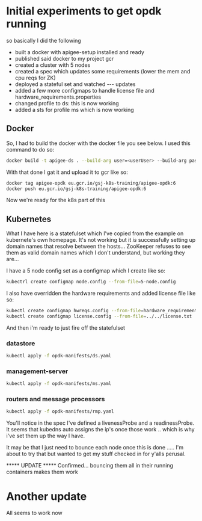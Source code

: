 # Initial experiments to get opdk running
so basically I did the following

 * built a docker with apigee-setup installed and ready
 * published said docker to my project gcr
 * created a cluster with 5 nodes
 * created a spec which updates some requirements (lower the mem and cpu reqs for ZK)
 * deployed a stateful set and watched
--- updates
 * added a few more configmaps to handle license file and hardware_requirements.properties
 * changed profile to ds: this is now working
 * added a sts for profile ms which is now working

## Docker
So, I had to build the docker with the docker file you see below. I used this command to do so:
```bash
docker build -t apigee-ds . --build-arg user=<userUser> --build-arg pass=<yourPass>
```

With that done I gat it and upload it to gcr like so:
```bash
docker tag apigee-opdk eu.gcr.io/gsj-k8s-training/apigee-opdk:6
docker push eu.gcr.io/gsj-k8s-training/apigee-opdk:6
```

Now we're ready for the k8s part of this

## Kubernetes
What I have here is a statefulset which I've copied from the example on kubernete's own homepage. It's not working but it *is* successfully setting up domain names that resolve between the hosts... ZooKeeper refuses to see them as valid domain names which I don't understand, but working they are...

I have a 5 node config set as a configmap which I create like so:
```bash
kubectrl create configmap node.config --from-file=5-node.config
```
I also have overridden the hardware requirements and added license file like so:
```bash
kubectl create configmap hwreqs.config --from-file=hardware_requirements.properties
kubectl create configmap license.config --from-file=../../license.txt
```

And then i'm ready to just fire off the statefulset

### datastore
```bash
kubectl apply -f opdk-manifests/ds.yaml
```
### management-server
```bash
kubectl apply -f opdk-manifests/ms.yaml
```
### routers and message processors
```bash
kubectl apply -f opdk-manifests/rmp.yaml
```

You'll notice in the spec I've defined a livenessProbe and a readinessProbe. It seems that kubedns auto assigns the ip's once those work .. which is why i've set them up the way I have.

It may be that I just need to bounce each node once this is done ..... I'm about to try that but wanted to get my stuff checked in for y'alls perusal.


***** UPDATE *****
Confirmed... bouncing them all in their running containers makes them work


# Another update
All seems to work now
